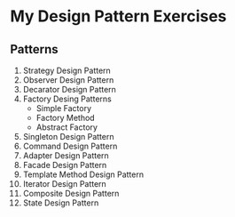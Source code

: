 # My Design Pattern Exercises

## Patterns

1. Strategy Design Pattern
2. Observer Design Pattern
3. Decarator Design Pattern
4. Factory Desing Patterns
    + Simple Factory
    + Factory Method
    + Abstract Factory
5. Singleton Design Pattern   
6. Command Design Pattern 
7. Adapter Design Pattern
8. Facade Design Pattern
9. Template Method Design Pattern
10. Iterator Design Pattern
11. Composite Design Pattern
12. State Design Pattern